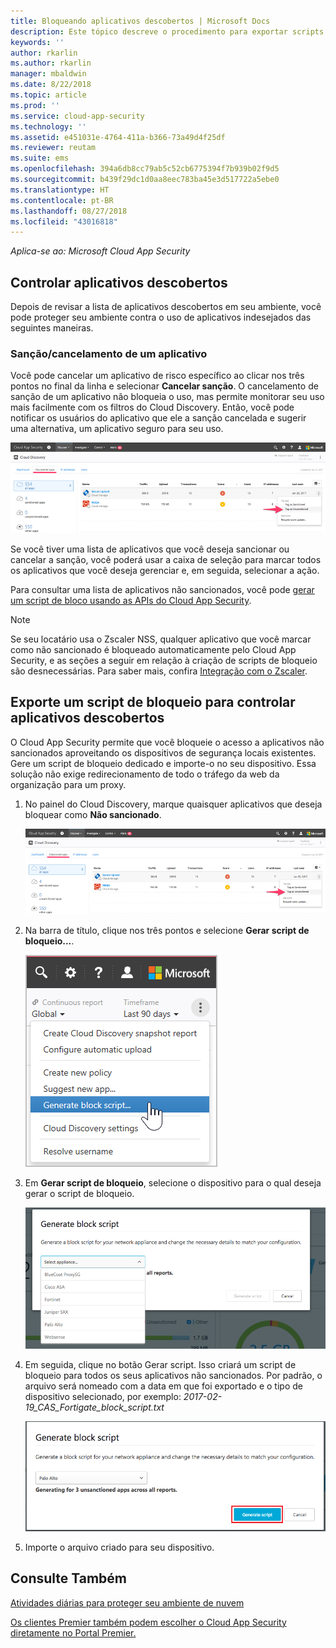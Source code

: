 ```yaml
---
title: Bloqueando aplicativos descobertos | Microsoft Docs
description: Este tópico descreve o procedimento para exportar scripts de bloqueio para aplicativos descobertos.
keywords: ''
author: rkarlin
ms.author: rkarlin
manager: mbaldwin
ms.date: 8/22/2018
ms.topic: article
ms.prod: ''
ms.service: cloud-app-security
ms.technology: ''
ms.assetid: e451031e-4764-411a-b366-73a49d4f25df
ms.reviewer: reutam
ms.suite: ems
ms.openlocfilehash: 394a6db8cc79ab5c52cb6775394f7b939b02f9d5
ms.sourcegitcommit: b439f29dc1d0aa8eec783ba45e3d517722a5ebe0
ms.translationtype: HT
ms.contentlocale: pt-BR
ms.lasthandoff: 08/27/2018
ms.locfileid: "43016818"
---
```

*Aplica-se ao: Microsoft Cloud App Security*


## <a name="govern-discovered-apps"></a>Controlar aplicativos descobertos

Depois de revisar a lista de aplicativos descobertos em seu ambiente, você pode proteger seu ambiente contra o uso de aplicativos indesejados das seguintes maneiras.


### <a name="sanctioningunsanctioning-an-app"></a>Sanção/cancelamento de um aplicativo 

Você pode cancelar um aplicativo de risco específico ao clicar nos três pontos no final da linha e selecionar **Cancelar sanção**.
O cancelamento de sanção de um aplicativo não bloqueia o uso, mas permite monitorar seu uso mais facilmente com os filtros do Cloud Discovery. Então, você pode notificar os usuários do aplicativo que ele a sanção cancelada e sugerir uma alternativa, um aplicativo seguro para seu uso.

![Marcar como não sancionado](./media/tag-as-unsanctioned.png)  

Se você tiver uma lista de aplicativos que você deseja sancionar ou cancelar a sanção, você poderá usar a caixa de seleção para marcar todos os aplicativos que você deseja gerenciar e, em seguida, selecionar a ação.

Para consultar uma lista de aplicativos não sancionados, você pode [gerar um script de bloco usando as APIs do Cloud App Security](https://mod636914.us.portal.cloudappsecurity.com/api-docs/#generate-block-script).

> [!NOTE]
> Se seu locatário usa o Zscaler NSS, qualquer aplicativo que você marcar como não sancionado é bloqueado automaticamente pelo Cloud App Security, e as seções a seguir em relação à criação de scripts de bloqueio são desnecessárias. Para saber mais, confira [Integração com o Zscaler](zscaler-integration.md).

## <a name="export-a-block-script-to-govern-discovered-apps"></a>Exporte um script de bloqueio para controlar aplicativos descobertos

O Cloud App Security permite que você bloqueie o acesso a aplicativos não sancionados aproveitando os dispositivos de segurança locais existentes. Gere um script de bloqueio dedicado e importe-o no seu dispositivo.
Essa solução não exige redirecionamento de todo o tráfego da web da organização para um proxy.

1. No painel do Cloud Discovery, marque quaisquer aplicativos que deseja bloquear como **Não sancionado**.

   ![Marcar como não sancionado](./media/tag-as-unsanctioned.png)  

2. Na barra de título, clique nos três pontos e selecione **Gerar script de bloqueio...**. 

   ![Gerar script de bloqueio](./media/generate-block-script.png)  

3. Em **Gerar script de bloqueio**, selecione o dispositivo para o qual deseja gerar o script de bloqueio. 

   ![Pop-up da opção Gerar script de bloqueio](./media/generate-block-script-popup.png)  

4. Em seguida, clique no botão Gerar script. Isso criará um script de bloqueio para todos os seus aplicativos não sancionados. Por padrão, o arquivo será nomeado com a data em que foi exportado e o tipo de dispositivo selecionado, por exemplo: *2017-02-19_CAS_Fortigate_block_script.txt* 

   ![Botão Gerar script de bloqueio](./media/generate-block-script-button.png)  

5. Importe o arquivo criado para seu dispositivo.



## <a name="see-also"></a>Consulte Também  
[Atividades diárias para proteger seu ambiente de nuvem](daily-activities-to-protect-your-cloud-environment.md)   

[Os clientes Premier também podem escolher o Cloud App Security diretamente no Portal Premier.](https://premier.microsoft.com/)  
  
  
